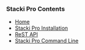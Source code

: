 ### Stacki Pro Contents 

* [Home](Home)
* [Stacki Pro Installation](stacki-pro-install)
* [ReST API](stacki-rest)
* [Stacki Pro Command Line](stacki-pro-CLI-documentation)
